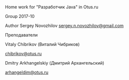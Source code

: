 Home work for "Разработчик Java" in Otus.ru

Group 2017-10

Author
Sergey Novozhilov
sergey.n.novozhilov@gmail.com

Преподаватели

Vitaly Chibrikov (Виталий Чибриков)

chibrikov@otus.ru

Dmitry Arkhangelskiy (Дмитрий Архангельский)

arhangeldim@otus.ru

